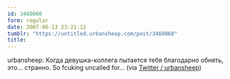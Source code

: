 ```yaml
---
id: 3460060
form: regular
date: 2007-06-13 23:21:12
tumblr: "https://untitled.urbansheep.com/post/3460060"
title:
---
```


<p>urbansheep: Когда девушка-коллега пытается тебя благодарно обнять, это&hellip; странно. So fcuking uncalled for&hellip; (via <a href="http://twitter.com/urbansheep/statuses/103294712">Twitter / urbansheep</a>)</p>


